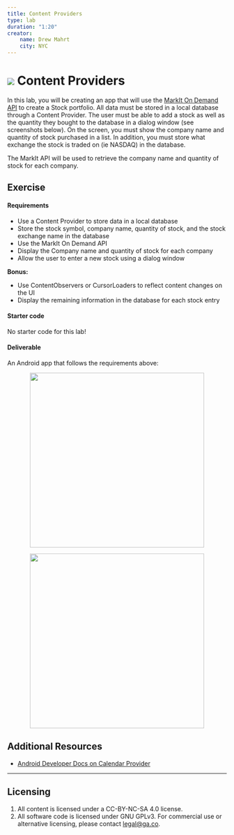 ```yaml
---
title: Content Providers
type: lab
duration: "1:20"
creator:
    name: Drew Mahrt
    city: NYC
---
```




# ![](https://ga-dash.s3.amazonaws.com/production/assets/logo-9f88ae6c9c3871690e33280fcf557f33.png) Content Providers

In this lab, you will be creating an app that will use the [MarkIt On Demand API](http://dev.markitondemand.com/MODApis/) to create a Stock portfolio. All data must be stored in a local database through a Content Provider. The user must be able to add a stock as well as the quantity they bought to the database in a dialog window (see screenshots below). On the screen, you must show the company name and quantity of stock purchased in a list. In addition, you must store what exchange the stock is traded on (ie NASDAQ) in the database.

The MarkIt API will be used to retrieve the company name and quantity of stock for each company.

## Exercise

#### Requirements

- Use a Content Provider to store data in a local database
- Store the stock symbol, company name, quantity of stock, and the stock exchange name in the database
- Use the MarkIt On Demand API
- Display the Company name and quantity of stock for each company
- Allow the user to enter a new stock using a dialog window

**Bonus:**
- Use ContentObservers or CursorLoaders to reflect content changes on the UI
- Display the remaining information in the database for each stock entry

#### Starter code

No starter code for this lab!

#### Deliverable

An Android app that follows the requirements above:

<p align="center">
  <img src="screenshots/screen1.png" height="400px" />
</p>

<p align="center">
  <img src="screenshots/screen2.png" height="400px" />
</p>

## Additional Resources  
- [Android Developer Docs on Calendar Provider](http://developer.android.com/guide/topics/providers/calendar-provider.html)

---

## Licensing
1. All content is licensed under a CC-BY-NC-SA 4.0 license. 
2. All software code is licensed under GNU GPLv3. For commercial use or alternative licensing, please contact legal@ga.co.

